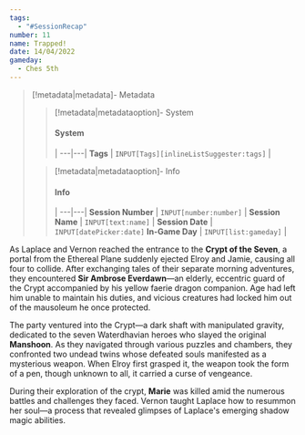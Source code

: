 ```yaml
---
tags:
  - "#SessionRecap"
number: 11
name: Trapped!
date: 14/04/2022
gameday:
  - Ches 5th
---
```

> [!metadata|metadata]- Metadata 
>> [!metadata|metadataoption]- System
>> #### System
>>  |
>> ---|---|
> **Tags** | `INPUT[Tags][inlineListSuggester:tags]` |
>
>> [!metadata|metadataoption]- Info
>> #### Info
>>  |
>> ---|---|
>> **Session Number** | `INPUT[number:number]` |
>> **Session Name** | `INPUT[text:name]` |
>> **Session Date** | `INPUT[datePicker:date]`
>> **In-Game Day** | `INPUT[list:gameday]` |


As Laplace and Vernon reached the entrance to the __Crypt of the Seven__, a portal from the Ethereal Plane suddenly ejected Elroy and Jamie, causing all four to collide. After exchanging tales of their separate morning adventures, they encountered **Sir Ambrose Everdawn**—an elderly, eccentric guard of the Crypt accompanied by his yellow faerie dragon companion. Age had left him unable to maintain his duties, and vicious creatures had locked him out of the mausoleum he once protected.

The party ventured into the Crypt—a dark shaft with manipulated gravity, dedicated to the seven Waterdhavian heroes who slayed the original **Manshoon**. As they navigated through various puzzles and chambers, they confronted two undead twins whose defeated souls manifested as a mysterious weapon. When Elroy first grasped it, the weapon took the form of a pen, though unknown to all, it carried a curse of vengeance.

During their exploration of the crypt, **Marie** was killed amid the numerous battles and challenges they faced. Vernon taught Laplace how to resummon her soul—a process that revealed glimpses of Laplace's emerging shadow magic abilities.